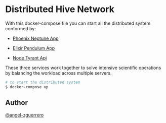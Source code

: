 # Distributed Hive Network

With this docker-compose file you can start all the distributed system conformed by:

* [Phoenix Neptune App](https://github.com/angel-zguerrero/phoenix-neptune-app)

* [Elixir Pendulum App](https://github.com/angel-zguerrero/elixir-pendulum-app)

* [Node Tyrant Api](https://github.com/angel-zguerrero/node-tyrant-api)


These three services work together to solve intensive scientific operations by balancing the workload across multiple servers.

```bash
# to start the distributed system
$ docker-compose up

```

## Author

[@angel-zguerrero](https://github.com/angel-zguerrero)